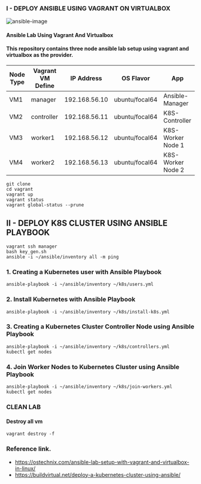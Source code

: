### I - DEPLOY ANSIBLE USING VAGRANT ON VIRTUALBOX
![ansible-image](https://user-images.githubusercontent.com/54384725/210966670-0b02268e-c99d-42f5-ba41-2d7c7fe6fe99.png)


#### Ansible Lab Using Vagrant And Virtualbox

#### This repository contains three node ansible lab setup using vagrant and virtualbox as the provider.

| Node Type | Vagrant VM Define |  IP Address   | OS Flavor      | App               |
| ----------| ------------------|---------------|----------------|-------------------|
| VM1       | manager           | 192.168.56.10 | ubuntu/focal64 | Ansible-Manager   |
| VM2       | controller        | 192.168.56.11 | ubuntu/focal64 | K8S-Controller    |
| VM3       | worker1           | 192.168.56.12 | ubuntu/focal64 | K8S-Worker Node 1 |
| VM4       | worker2           | 192.168.56.13 | ubuntu/focal64 | K8S-Worker Node 2 |

```
git clone 
cd vagrant
vagrant up
vagrant status
vagrant global-status --prune
```
## II - DEPLOY K8S CLUSTER USING ANSIBLE PLAYBOOK
```
vagrant ssh manager
bash key_gen.sh
ansible -i ~/ansible/inventory all -m ping
```

### 1. Creating a Kubernetes user with Ansible Playbook
```
ansible-playbook -i ~/ansible/inventory ~/k8s/users.yml
```

### 2. Install Kubernetes with Ansible Playbook
```
ansible-playbook -i ~/ansible/inventory ~/k8s/install-k8s.yml
```

### 3. Creating a Kubernetes Cluster Controller Node using Ansible Playbook
```
ansible-playbook -i ~/ansible/inventory ~/k8s/controllers.yml
kubectl get nodes
```

### 4. Join Worker Nodes to Kubernetes Cluster using Ansible Playbook
```
ansible-playbook -i ~/ansible/inventory ~/k8s/join-workers.yml
kubectl get nodes
```
### CLEAN LAB
#### Destroy all vm
```
vagrant destroy -f
```

### Reference link.
- https://ostechnix.com/ansible-lab-setup-with-vagrant-and-virtualbox-in-linux/
- https://buildvirtual.net/deploy-a-kubernetes-cluster-using-ansible/
